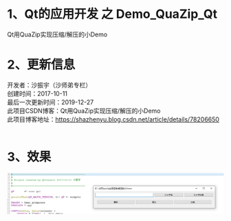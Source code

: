 # 1、Qt的应用开发 之 Demo_QuaZip_Qt
Qt用QuaZip实现压缩/解压的小Demo<BR/>
# 2、更新信息
开发者：沙振宇（沙师弟专栏）<BR/>
创建时间：2017-10-11<BR/>
最后一次更新时间：2019-12-27<BR/>
此项目CSDN博客：Qt用QuaZip实现压缩/解压的小Demo <BR/>
此项目博客地址：https://shazhenyu.blog.csdn.net/article/details/78206650 <BR/>
<BR/>
# 3、效果
![image](https://github.com/ShaShiDiZhuanLan/Demo_QuaZip_Qt/blob/master/%E6%95%88%E6%9E%9C1.png) 